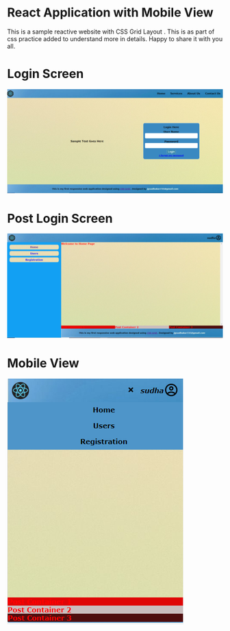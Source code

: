 # React Application with Mobile View
This is a sample reactive website with CSS Grid Layout . This is as part of css practice added to understand more in details. Happy to share it with you all.

# Login Screen
<img src="https://github.com/jgsudhakar735/reactivewebsitesample/blob/master/src/images/landingpage.PNG">

# Post Login Screen
<img src="https://github.com/jgsudhakar735/reactivewebsitesample/blob/master/src/images/postlogin.PNG">

# Mobile View
<img src="https://github.com/jgsudhakar735/reactivewebsitesample/blob/master/src/images/postloginmobileview.PNG">
